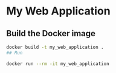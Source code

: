 # My Web Application

## Build the Docker image

```bash
docker build -t my_web_application .
## Run

docker run --rm -it my_web_application
